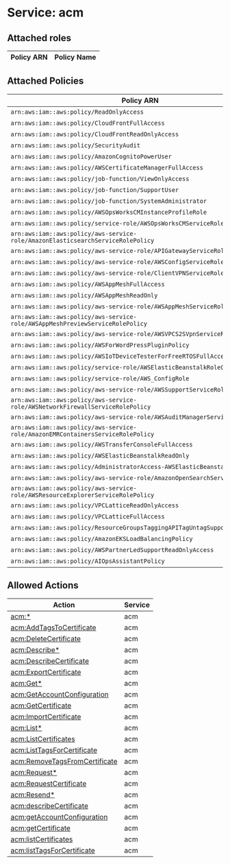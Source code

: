 # Service: acm

## Attached roles

| Policy ARN | Policy Name |
|------------|-------------|
## Attached Policies

| Policy ARN | Policy Name |
|------------|-------------|
| `arn:aws:iam::aws:policy/ReadOnlyAccess` | [ReadOnlyAccess](../policies.md#readonlyaccess) |
| `arn:aws:iam::aws:policy/CloudFrontFullAccess` | [CloudFrontFullAccess](../policies.md#cloudfrontfullaccess) |
| `arn:aws:iam::aws:policy/CloudFrontReadOnlyAccess` | [CloudFrontReadOnlyAccess](../policies.md#cloudfrontreadonlyaccess) |
| `arn:aws:iam::aws:policy/SecurityAudit` | [SecurityAudit](../policies.md#securityaudit) |
| `arn:aws:iam::aws:policy/AmazonCognitoPowerUser` | [AmazonCognitoPowerUser](../policies.md#amazoncognitopoweruser) |
| `arn:aws:iam::aws:policy/AWSCertificateManagerFullAccess` | [AWSCertificateManagerFullAccess](../policies.md#awscertificatemanagerfullaccess) |
| `arn:aws:iam::aws:policy/job-function/ViewOnlyAccess` | [ViewOnlyAccess](../policies.md#viewonlyaccess) |
| `arn:aws:iam::aws:policy/job-function/SupportUser` | [SupportUser](../policies.md#supportuser) |
| `arn:aws:iam::aws:policy/job-function/SystemAdministrator` | [SystemAdministrator](../policies.md#systemadministrator) |
| `arn:aws:iam::aws:policy/AWSOpsWorksCMInstanceProfileRole` | [AWSOpsWorksCMInstanceProfileRole](../policies.md#awsopsworkscminstanceprofilerole) |
| `arn:aws:iam::aws:policy/service-role/AWSOpsWorksCMServiceRole` | [AWSOpsWorksCMServiceRole](../policies.md#awsopsworkscmservicerole) |
| `arn:aws:iam::aws:policy/aws-service-role/AmazonElasticsearchServiceRolePolicy` | [AmazonElasticsearchServiceRolePolicy](../policies.md#amazonelasticsearchservicerolepolicy) |
| `arn:aws:iam::aws:policy/aws-service-role/APIGatewayServiceRolePolicy` | [APIGatewayServiceRolePolicy](../policies.md#apigatewayservicerolepolicy) |
| `arn:aws:iam::aws:policy/aws-service-role/AWSConfigServiceRolePolicy` | [AWSConfigServiceRolePolicy](../policies.md#awsconfigservicerolepolicy) |
| `arn:aws:iam::aws:policy/aws-service-role/ClientVPNServiceRolePolicy` | [ClientVPNServiceRolePolicy](../policies.md#clientvpnservicerolepolicy) |
| `arn:aws:iam::aws:policy/AWSAppMeshFullAccess` | [AWSAppMeshFullAccess](../policies.md#awsappmeshfullaccess) |
| `arn:aws:iam::aws:policy/AWSAppMeshReadOnly` | [AWSAppMeshReadOnly](../policies.md#awsappmeshreadonly) |
| `arn:aws:iam::aws:policy/aws-service-role/AWSAppMeshServiceRolePolicy` | [AWSAppMeshServiceRolePolicy](../policies.md#awsappmeshservicerolepolicy) |
| `arn:aws:iam::aws:policy/aws-service-role/AWSAppMeshPreviewServiceRolePolicy` | [AWSAppMeshPreviewServiceRolePolicy](../policies.md#awsappmeshpreviewservicerolepolicy) |
| `arn:aws:iam::aws:policy/aws-service-role/AWSVPCS2SVpnServiceRolePolicy` | [AWSVPCS2SVpnServiceRolePolicy](../policies.md#awsvpcs2svpnservicerolepolicy) |
| `arn:aws:iam::aws:policy/AWSForWordPressPluginPolicy` | [AWSForWordPressPluginPolicy](../policies.md#awsforwordpresspluginpolicy) |
| `arn:aws:iam::aws:policy/AWSIoTDeviceTesterForFreeRTOSFullAccess` | [AWSIoTDeviceTesterForFreeRTOSFullAccess](../policies.md#awsiotdevicetesterforfreertosfullaccess) |
| `arn:aws:iam::aws:policy/service-role/AWSElasticBeanstalkRoleCore` | [AWSElasticBeanstalkRoleCore](../policies.md#awselasticbeanstalkrolecore) |
| `arn:aws:iam::aws:policy/service-role/AWS_ConfigRole` | [AWS_ConfigRole](../policies.md#aws_configrole) |
| `arn:aws:iam::aws:policy/aws-service-role/AWSSupportServiceRolePolicy` | [AWSSupportServiceRolePolicy](../policies.md#awssupportservicerolepolicy) |
| `arn:aws:iam::aws:policy/aws-service-role/AWSNetworkFirewallServiceRolePolicy` | [AWSNetworkFirewallServiceRolePolicy](../policies.md#awsnetworkfirewallservicerolepolicy) |
| `arn:aws:iam::aws:policy/aws-service-role/AWSAuditManagerServiceRolePolicy` | [AWSAuditManagerServiceRolePolicy](../policies.md#awsauditmanagerservicerolepolicy) |
| `arn:aws:iam::aws:policy/aws-service-role/AmazonEMRContainersServiceRolePolicy` | [AmazonEMRContainersServiceRolePolicy](../policies.md#amazonemrcontainersservicerolepolicy) |
| `arn:aws:iam::aws:policy/AWSTransferConsoleFullAccess` | [AWSTransferConsoleFullAccess](../policies.md#awstransferconsolefullaccess) |
| `arn:aws:iam::aws:policy/AWSElasticBeanstalkReadOnly` | [AWSElasticBeanstalkReadOnly](../policies.md#awselasticbeanstalkreadonly) |
| `arn:aws:iam::aws:policy/AdministratorAccess-AWSElasticBeanstalk` | [AdministratorAccess-AWSElasticBeanstalk](../policies.md#administratoraccess-awselasticbeanstalk) |
| `arn:aws:iam::aws:policy/aws-service-role/AmazonOpenSearchServiceRolePolicy` | [AmazonOpenSearchServiceRolePolicy](../policies.md#amazonopensearchservicerolepolicy) |
| `arn:aws:iam::aws:policy/aws-service-role/AWSResourceExplorerServiceRolePolicy` | [AWSResourceExplorerServiceRolePolicy](../policies.md#awsresourceexplorerservicerolepolicy) |
| `arn:aws:iam::aws:policy/VPCLatticeReadOnlyAccess` | [VPCLatticeReadOnlyAccess](../policies.md#vpclatticereadonlyaccess) |
| `arn:aws:iam::aws:policy/VPCLatticeFullAccess` | [VPCLatticeFullAccess](../policies.md#vpclatticefullaccess) |
| `arn:aws:iam::aws:policy/ResourceGroupsTaggingAPITagUntagSupportedResources` | [ResourceGroupsTaggingAPITagUntagSupportedResources](../policies.md#resourcegroupstaggingapitaguntagsupportedresources) |
| `arn:aws:iam::aws:policy/AmazonEKSLoadBalancingPolicy` | [AmazonEKSLoadBalancingPolicy](../policies.md#amazoneksloadbalancingpolicy) |
| `arn:aws:iam::aws:policy/AWSPartnerLedSupportReadOnlyAccess` | [AWSPartnerLedSupportReadOnlyAccess](../policies.md#awspartnerledsupportreadonlyaccess) |
| `arn:aws:iam::aws:policy/AIOpsAssistantPolicy` | [AIOpsAssistantPolicy](../policies.md#aiopsassistantpolicy) |

## Allowed Actions

| Action | Service |
|--------|---------|
| [acm:*](../actions.md#acm:all) | acm |
| [acm:AddTagsToCertificate](../actions.md#acm:addtagstocertificate) | acm |
| [acm:DeleteCertificate](../actions.md#acm:deletecertificate) | acm |
| [acm:Describe*](../actions.md#acm:describeall) | acm |
| [acm:DescribeCertificate](../actions.md#acm:describecertificate) | acm |
| [acm:ExportCertificate](../actions.md#acm:exportcertificate) | acm |
| [acm:Get*](../actions.md#acm:getall) | acm |
| [acm:GetAccountConfiguration](../actions.md#acm:getaccountconfiguration) | acm |
| [acm:GetCertificate](../actions.md#acm:getcertificate) | acm |
| [acm:ImportCertificate](../actions.md#acm:importcertificate) | acm |
| [acm:List*](../actions.md#acm:listall) | acm |
| [acm:ListCertificates](../actions.md#acm:listcertificates) | acm |
| [acm:ListTagsForCertificate](../actions.md#acm:listtagsforcertificate) | acm |
| [acm:RemoveTagsFromCertificate](../actions.md#acm:removetagsfromcertificate) | acm |
| [acm:Request*](../actions.md#acm:requestall) | acm |
| [acm:RequestCertificate](../actions.md#acm:requestcertificate) | acm |
| [acm:Resend*](../actions.md#acm:resendall) | acm |
| [acm:describeCertificate](../actions.md#acm:describecertificate) | acm |
| [acm:getAccountConfiguration](../actions.md#acm:getaccountconfiguration) | acm |
| [acm:getCertificate](../actions.md#acm:getcertificate) | acm |
| [acm:listCertificates](../actions.md#acm:listcertificates) | acm |
| [acm:listTagsForCertificate](../actions.md#acm:listtagsforcertificate) | acm |